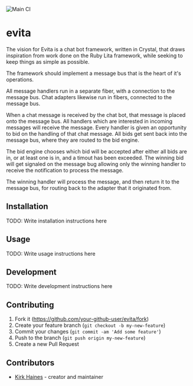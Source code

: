 ![Main CI](https://github.com/wyhaines/evita/workflows/Evita%20CI/badge.svg)

# evita

The vision for Evita is a chat bot framework, written in Crystal, that draws inspiration from work done on the Ruby Lita framework, while seeking to keep things as simple as possible.

The framework should implement a message bus that is the heart of it's operations.

All message handlers run in a separate fiber, with a connection to the message bus. Chat adapters likewise run in fibers, connected to the message bus.

When a chat message is received by the chat bot, that message is placed onto the message bus. All handlers which are interested in incoming messages will receive the message. Every handler is given an opportunity to bid on the handling of that chat message. All bids get sent back into the message bus, where they are routed to the bid engine.

The bid engine chooses which bid will be accepted after either all bids are in, or at least one is in, and a timout has been exceeded. The winning bid will get signaled on the message bug allowing only the winning handler to receive the notification to process the message.

The winning handler will process the message, and then return it to the message bus, for routing back to the adapter that it originated from.



## Installation

TODO: Write installation instructions here

## Usage

TODO: Write usage instructions here

## Development

TODO: Write development instructions here

## Contributing

1. Fork it (<https://github.com/your-github-user/evita/fork>)
2. Create your feature branch (`git checkout -b my-new-feature`)
3. Commit your changes (`git commit -am 'Add some feature'`)
4. Push to the branch (`git push origin my-new-feature`)
5. Create a new Pull Request

## Contributors

- [Kirk Haines](https://github.com/your-github-user) - creator and maintainer
